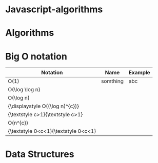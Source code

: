 # Javascript-algorithms
# Algorithms
# Big O notation
| Notation | Name | Example |
| --- | --- | --- |
| O(1) | somthing |abc | 
| O(\log \log n)|  | |
| O(\log n)|  | |
| {\displaystyle O((\log n)^{c})}
{\textstyle c>1}{\textstyle c>1}|  | |
| O(n^{c})
{\textstyle 0<c<1}{\textstyle 0<c<1}|  | |
# Data Structures


